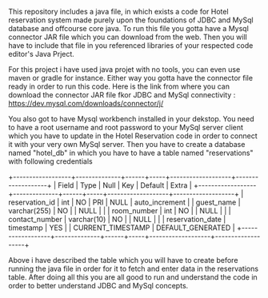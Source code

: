 This repository includes a java file, in which exists a code for Hotel reservation system made purely upon the foundations of JDBC and MySql database and offcourse core java. 
To run this file you gotta have a Mysql connector JAR file which you can download from the web. Then you will have to include that file in you referenced libraries of your respected code editor's Java Prject. 

For this project i have used java projet with no tools, you can even use maven or gradle for instance. Either way you gotta have the connector file ready in order to run this code.
Here is the link from where you can download the connector JAR file fkor JDBC and MySql connectivity : https://dev.mysql.com/downloads/connector/j/


You also got to have Mysql workbench installed in your dekstop. You need to have a root username and root password to your MySql server client which you have to update in the Hotel Reservation code in order to connect it with your very own MySql server. Then you have to create a database named "hotel_db" in which you have to have a table named "reservations" with following credentials 


+------------------+--------------+------+-----+-------------------+-------------------+
| Field            | Type         | Null | Key | Default           | Extra             |
+------------------+--------------+------+-----+-------------------+-------------------+
| reservation_id   | int          | NO   | PRI | NULL              | auto_increment    |
| guest_name       | varchar(255) | NO   |     | NULL              |                   |
| room_number      | int          | NO   |     | NULL              |                   |
| contact_number   | varchar(10)  | NO   |     | NULL              |                   |
| reservation_date | timestamp    | YES  |     | CURRENT_TIMESTAMP | DEFAULT_GENERATED |
+------------------+--------------+------+-----+-------------------+-------------------+


Above i have described the table which you will have to create before running the java file in order for it to fetch and enter data in the reservations table.
After doing all this you are all good to run and understand the code in order to better understand JDBC and MySql concepts.
